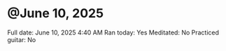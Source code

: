 # @June 10, 2025

Full date: June 10, 2025 4:40 AM
Ran today: Yes
Meditated: No
Practiced guitar: No